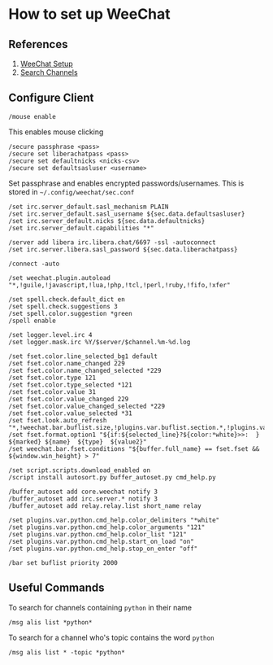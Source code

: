 # How to set up WeeChat
## References
1. [WeeChat Setup](https://gist.github.com/pascalpoitras/8406501)
2. [Search Channels](https://superuser.com/questions/619771/how-do-i-search-for-channel-names-in-weechat)

## Configure Client


```
/mouse enable
```
This enables mouse clicking
```
/secure passphrase <pass>
/secure set liberachatpass <pass>
/secure set defaultnicks <nicks-csv>
/secure set defaultsasluser <username>
```
Set passphrase and enables encrypted passwords/usernames. This is stored in ```~/.config/weechat/sec.conf```

```
/set irc.server_default.sasl_mechanism PLAIN
/set irc.server_default.sasl_username ${sec.data.defaultsasluser}
/set irc.server_default.nicks ${sec.data.defaultnicks}
/set irc.server_default.capabilities "*"

/server add libera irc.libera.chat/6697 -ssl -autoconnect
/set irc.server.libera.sasl_password ${sec.data.liberachatpass}

/connect -auto

/set weechat.plugin.autoload "*,!guile,!javascript,!lua,!php,!tcl,!perl,!ruby,!fifo,!xfer"

/set spell.check.default_dict en
/set spell.check.suggestions 3
/set spell.color.suggestion *green
/spell enable

/set logger.level.irc 4
/set logger.mask.irc %Y/$server/$channel.%m-%d.log

/set fset.color.line_selected_bg1 default
/set fset.color.name_changed 229
/set fset.color.name_changed_selected *229
/set fset.color.type 121
/set fset.color.type_selected *121
/set fset.color.value 31
/set fset.color.value_changed 229
/set fset.color.value_changed_selected *229
/set fset.color.value_selected *31
/set fset.look.auto_refresh "*,!weechat.bar.buflist.size,!plugins.var.buflist.section.*,!plugins.var.python.text_item.conky_*"
/set fset.format.option1 "${if:${selected_line}?${color:*white}>>:  } ${marked} ${name}  ${type}  ${value2}"
/set weechat.bar.fset.conditions "${buffer.full_name} == fset.fset && ${window.win_height} > 7"  

/set script.scripts.download_enabled on
/script install autosort.py buffer_autoset.py cmd_help.py

/buffer_autoset add core.weechat notify 3
/buffer_autoset add irc.server.* notify 3
/buffer_autoset add relay.relay.list short_name relay

/set plugins.var.python.cmd_help.color_delimiters "*white"
/set plugins.var.python.cmd_help.color_arguments "121"
/set plugins.var.python.cmd_help.color_list "121"
/set plugins.var.python.cmd_help.start_on_load "on"
/set plugins.var.python.cmd_help.stop_on_enter "off"

/bar set buflist priority 2000
```
## Useful Commands
To search for channels containing ```python``` in their name

```
/msg alis list *python*
```
To search for a channel who's topic contains the word ```python```
```
/msg alis list * -topic *python*
```